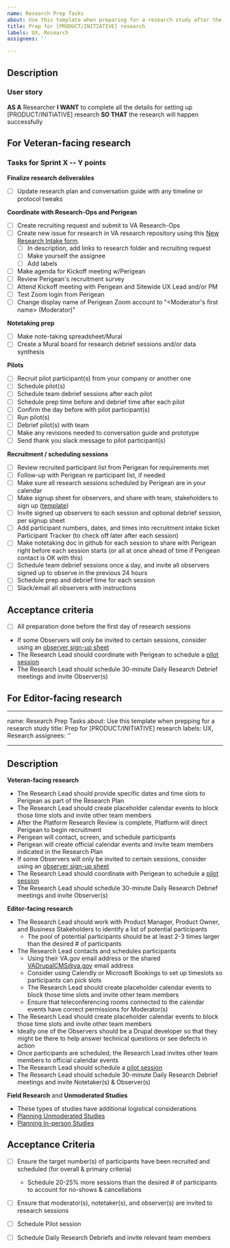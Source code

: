 ```yaml
---
name: Research Prep Tasks
about: Use this template when preparing for a research study after the research plan and conversation guide have been drafted
title: Prep for [PRODUCT/INITIATIVE] research
labels: UX, Research
assignees: ''

---
```


## Description

### User story
**AS A** Researcher
**I WANT** to complete all the details for setting up [PRODUCT/INITIATIVE] research
**SO THAT** the research will happen successfully

## For Veteran-facing research 
### Tasks for Sprint X -- Y points
**Finalize research deliverables**
- [ ] Update research plan and conversation guide with any timeline or protocol tweaks

**Coordinate with Research-Ops and Perigean**
- [ ] Create recruiting request and submit to VA Research-Ops 
- [ ] Create new issue for research in VA research repository using this [New Research Intake form](https://github.com/department-of-veterans-affairs/va.gov-research-repository/issues/new?assignees=&labels=&template=new-research-intake.md&title=YYYY-MM+Title+of+Study). 
  - [ ] In description, add links to research folder and recruiting request
  - [ ] Make yourself the assignee
  - [ ] Add labels
- [ ] Make agenda for Kickoff meeting w/Perigean
- [ ] Review Perigean's recruitment survey 
- [ ] Attend Kickoff meeting with Perigean and Sitewide UX Lead and/or PM
- [ ] Test Zoom login from Perigean 
- [ ] Change display name of Perigean Zoom account to "<Moderator's first name> (Moderator)" 

**Notetaking prep**
- [ ] Make note-taking spreadsheet/Mural
- [ ] Create a Mural board for research debrief sessions and/or data synthesis

**Pilots** 
- [ ] Recruit pilot participant(s) from your company or another one
- [ ] Schedule pilot(s) 
- [ ] Schedule team debrief sessions after each pilot 
- [ ] Schedule prep time before and debrief time after each pilot 
- [ ] Confirm the day before with pilot participant(s) 
- [ ] Run pilot(s) 
- [ ] Debrief pilot(s) with team
- [ ] Make any revisions needed to conversation guide and prototype
- [ ] Send thank you slack message to pilot participant(s) 

**Recruitment / scheduling sessions** 
- [ ] Review recruited participant list from Perigean for requirements met
- [ ] Follow-up with Perigean re participant list, if needed
- [ ] Make sure all research sessions scheduled by Perigean are in your calendar
- [ ] Make signup sheet for observers, and share with team, stakeholders to sign up ([template](https://github.com/department-of-veterans-affairs/va.gov-team/blob/master/products/facilities/regional-offices/research/observer_schedule_template.xlsx))
- [ ] Invite signed up observers to each session and optional debrief session, per signup sheet
- [ ] Add participant numbers, dates, and times into recruitment intake ticket Participant Tracker (to check off later after each session) 
- [ ] Make notetaking doc in github for each session to share with Perigean right before each session starts (or all at once ahead of time if Perigean contact is OK with this)
- [ ] Schedule team debrief sessions once a day, and invite all observers signed up to observe in the previous 24 hours
- [ ] Schedule prep and debrief time for each session
- [ ] Slack/email all observers with instructions

## Acceptance criteria

- [ ] All preparation done before the first day of research sessions

* If some Observers will only be invited to certain sessions, consider using an [observer sign-up sheet](https://github.com/department-of-veterans-affairs/va.gov-team/blob/master/products/facilities/regional-offices/research/observer_schedule_template.xlsx)
* The Research Lead should coordinate with Perigean to schedule a [pilot session](https://depo-platform-documentation.scrollhelp.site/research-design/research-checklist#ResearchChecklist-4.Runapilotsession)
* The Research Lead should schedule 30-minute Daily Research Debrief meetings and invite Observer(s)

## For Editor-facing research


----------------
name: Research Prep Tasks
about: Use this template when prepping for a research study
title: Prep for [PRODUCT/INITIATIVE] research
labels: UX, Research
assignees: ''

---

## Description

**Veteran-facing research** 
* The Research Lead should provide specific dates and time slots to Perigean as part of the Research Plan
* The Research Lead should create placeholder calendar events to block those time slots and invite other team members 
* After the Platform Research Review is complete, Platform will direct Perigean to begin recruitment
* Perigean will contact, screen, and schedule participants
* Perigean will create official calendar events and invite team members indicated in the Research Plan 
* If some Observers will only be invited to certain sessions, consider using an [observer sign-up sheet](https://github.com/department-of-veterans-affairs/va.gov-team/blob/master/products/facilities/regional-offices/research/observer_schedule_template.xlsx)
* The Research Lead should coordinate with Perigean to schedule a [pilot session](https://depo-platform-documentation.scrollhelp.site/research-design/research-checklist#ResearchChecklist-4.Runapilotsession)
* The Research Lead should schedule 30-minute Daily Research Debrief meetings and invite Observer(s)

**Editor-facing research**
* The Research Lead should work with Product Manager, Product Owner, and Business Stakeholders to identify a list of potential participants
  * The pool of potential participants should be at least 2-3 times larger than the desired # of participants
* The Research Lead contacts and schedules participants 
  * Using their VA.gov email address or the shared VADrupalCMS@va.gov email address
  * Consider using Calendly or Microsoft Bookings to set up timeslots so participants can pick slots
  * The Research Lead should create placeholder calendar events to block those time slots and invite other team members
  * Ensure that teleconferencing rooms connected to the calendar events have correct permissions for Moderator(s)
* The Research Lead should create placeholder calendar events to block those time slots and invite other team members 
* Ideally one of the Observers should be a Drupal developer so that they might be there to help answer technical questions or see defects in action
* Once participants are scheduled, the Research Lead invites other team members to official calendar events
* The Research Lead should schedule a [pilot session](https://depo-platform-documentation.scrollhelp.site/research-design/research-checklist#ResearchChecklist-4.Runapilotsession)
* The Research Lead should schedule 30-minute Daily Research Debrief meetings and invite Notetaker(s) & Observer(s)

**Field Research** and **Unmoderated Studies**
* These types of studies have additional logistical considerations
* [Planning Unmoderated Studies](https://depo-platform-documentation.scrollhelp.site/research-design/planning-unmoderated-studies)
* [Planning In-person Studies](https://depo-platform-documentation.scrollhelp.site/research-design/recruiting-participants#RecruitingParticipants-In-personmoderatedstudies)

## Acceptance Criteria
- [ ] Ensure the target number(s) of participants have been recruited and scheduled (for overall & primary criteria)
  - Schedule 20-25% more sessions than the desired # of participants to account for no-shows & cancellations 
- [ ] Ensure that moderator(s), notetaker(s), and observer(s) are invited to research sessions
- [ ] Schedule Pilot session
- [ ] Schedule Daily Research Debriefs and invite relevant team members 

